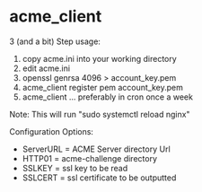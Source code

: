 # acme_client

3 (and a bit) Step usage:

1. copy acme.ini into your working directory
2. edit acme.ini
3. openssl genrsa 4096 > account_key.pem
4. acme_client register pem account_key.pem
5. acme_client ... preferably in cron once a week


Note: This will run "sudo systemctl reload nginx"

Configuration Options:

- ServerURL = ACME Server directory Url
- HTTP01 = acme-challenge directory
- SSLKEY = ssl key to be read 
- SSLCERT = ssl certificate to be outputted
